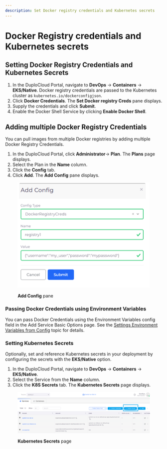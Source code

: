 ```yaml
---
description: Set Docker registry credentials and Kubernetes secrets
---
```


# Docker Registry credentials and Kubernetes secrets

## Setting Docker Registry Credentials and Kubernetes Secrets

1. In the DuploCloud Portal, navigate to  **DevOps** -> **Containers** -> **EKS/Native**. Docker registry credentials are passed to the Kubernetes cluster as `kubernetes.io/dockerconfigjson`.
2. Click **Docker Credentials**. The **Set Docker registry Creds** pane displays.
3. Supply the credentials and click **Submit**.
4. Enable the Docker Shell Service by clicking **Enable Docker Shell**.

## Adding multiple Docker Registry Credentials

You can pull images from multiple Docker registries by adding multiple Docker Registry Credentials.

1. In the DuploCloud Portal, click **Administrator**-> **Plan**. The **Plans** page displays. &#x20;
2. Select the Plan in the **Name** column.
3. Click the **Config** tab.
4. Click **Add**. The **Add Config** pane displays.

<figure><img src="../../.gitbook/assets/aws_add_config (2).png" alt=""><figcaption><p><strong>Add Config</strong> pane</p></figcaption></figure>

### Passing Docker Credentials using Environment Variables

You can pass Docker Credentials using the Environment Variables config field in the Add Service Basic Options page. See the [Settings Environment Variables from Config](passing-secrets/passing-config-and-secrets/setting-environment-variables-from-config.md) topic for details.

### Setting Kubernetes Secrets

Optionally, set and reference Kubernetes secrets in your deployment by configuring the secrets with the **EKS/Native** option.&#x20;

1. In the DuploCloud Portal, navigate to **DevOps** -> **Containers** -> **EKS/Native**.&#x20;
2. Select the Service from the **Name** column.
3. Click the **K8S Secrets** tab. The **Kubernetes Secrets** page displays.

<figure><img src="../../.gitbook/assets/awssec.png" alt=""><figcaption><p><strong>Kubernetes Secrets</strong> page</p></figcaption></figure>
